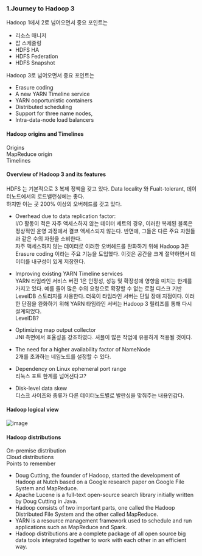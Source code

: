 ### 1.Journey to Hadoop 3  
Hadoop 1에서 2로 넘어오면서 중요 포인트는  
- 리소스 매니저  
- 잡 스케줄링  
- HDFS HA  
- HDFS Federation  
- HDFS Snapshot   
  
Hadoop 3로 넘어오면서 중요 포인트는  
- Erasure coding  
- A new YARN Timeline service  
- YARN ooportunistic containers  
- Distributed scheduling  
- Support for three name nodes,  
- Intra-data-node load balancers  
  
#### Hadoop origins and Timelines  
Origins  
MapReduce origin  
Timelines  
#### Overview of Hadoop 3 and its features  
HDFS 는 기본적으로 3 복제 정책을 갖고 있다. Data locality 와 Fualt-tolerant, 데이터노드에서의 로드밸런싱에는 좋다.  
하지만 이는 곳 200% 이상의 오버헤드를 갖고 있다.  
  
* Overhead due to data replication factor:  
I/O 활동이 적은 자주 액세스하지 않는 데이터 세트의 경우, 이러한 복제된 블록은 정상적인 운영 과정에서 결코 액세스되지 않는다. 반면에, 그들은 다른 주요 자원들과 같은 수의 자원을 소비한다.  
자주 액세스하지 않는 데이터로 이러한 오버헤드를 완화하기 위해 Hadoop 3은 Erasure coding 이라는 주요 기능을 도입했다. 이것은 공간을 크게 절약하면서 데이터를 내구성이 있게 저장한다.  
  
* Improving existing YARN Timeline services  
YARN 타임라인 서비스 버전 1은 안정성, 성능 및 확장성에 영향을 미치는 한계를 가지고 있다. 예를 들어 많은 수의 요청으로 확장할 수 없는 로컬 디스크 기반 LevelDB 스토리지를 사용한다. 더욱이 타임라인 서버는 단일 장애 지점이다. 이러한 단점을 완화하기 위해 YARN 타임라인 서버는 Hadoop 3 릴리즈를 통해 다시 설계되었다.  
LevelDB?  
  
* Optimizing map output collector  
JNI 측면에서 효율성을 강조하였다. 셔플이 많은 작업에 유용하게 적용될 것이다.  
  
* The need for a higher availability factor of NameNode  
2개를 초과하는 네임노드를 설정할 수 있다.  
  
* Dependency on Linux ephemeral port range  
리눅스 포트 한계를 넘어선다고?  
  
* Disk-level data skew  
디스크 사이즈와 종류가 다른 데이터노드별로 발란싱을 맞춰주는 내용인갑다.  
  
#### Hadoop logical view  
![image](https://user-images.githubusercontent.com/4033129/76091027-18c43600-6000-11ea-9f86-9cc8a36b791b.png)  
  
#### Hadoop distributions  
On-premise distribution  
Cloud distributions  
Points to remember  
  
- Doug Cutting, the founder of Hadoop, started the development of Hadoop at Nutch based on a Google research paper on Google File System and MapReduce.  
- Apache Lucene is a full-text open-source search library initially written by Doug Cutting in Java.  
- Hadoop consists of two important parts, one called the Hadoop Distributed File System and the other called MapReduce.  
- YARN is a resource management framework used to schedule and run applications such as MapReduce and Spark.  
- Hadoop distributions are a complete package of all open source big data tools integrated together to work with each other in an efficient way.
